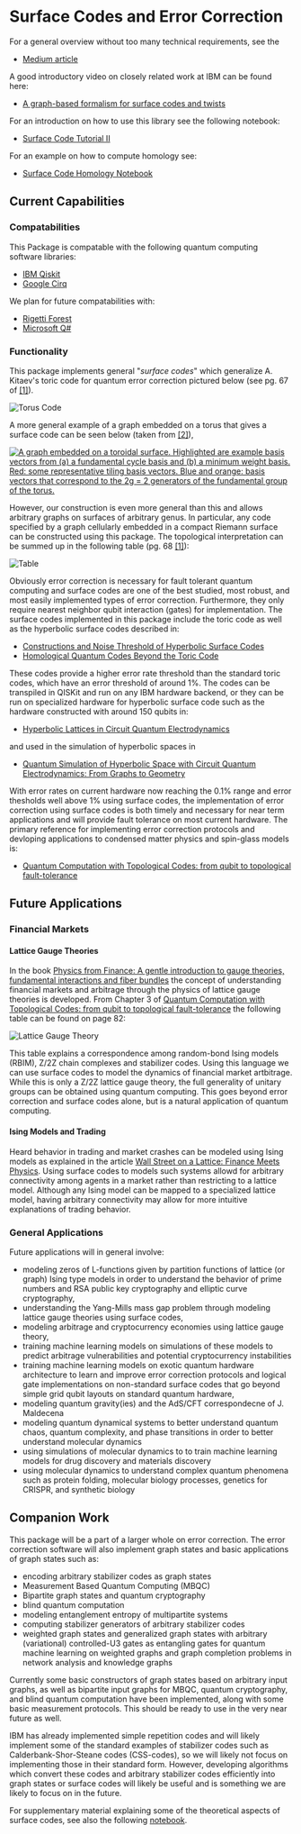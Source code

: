 # Surface Codes and Error Correction
For a general overview without too many technical requirements, see the 
- [Medium article](https://medium.com/@thesingularity.research/topological-quantum-computing-334ff0e36c29)

A good introductory video on closely related work at IBM can be found here: 
- [A graph-based formalism for surface codes and twists](https://www.youtube.com/watch?v=Ca85qdptceQ)

For an introduction on how to use this library see the following notebook:

- [Surface Code Tutorial II](https://github.com/The-Singularity-Research/QISKit-Surface-Codes/blob/master/Use%20Case%20Examples/surface_code_tutorial_2.ipynb)

For an example on how to compute homology see:

- [Surface Code Homology Notebook](https://github.com/The-Singularity-Research/SurfaceCodes/blob/master/Use%20Case%20Examples/surface_codes_homology.ipynb)

## Current Capabilities 

### Compatabilities
This Package is compatable with the following quantum computing software libraries:

- [IBM Qiskit](https://qiskit.org/)
- [Google Cirq](https://cirq.readthedocs.io/en/stable/)

We plan for future compatabilities with: 

- [Rigetti Forest](https://rigetti.com/)
- [Microsoft Q#](https://www.microsoft.com/en-us/quantum/development-kit)

### Functionality

This package implements general "*surface codes*" which 
generalize A. Kitaev's toric code for quantum error 
correction pictured below (see pg. 67 of [[1]](https://arxiv.org/pdf/1504.01444.pdf)). 

![Torus Code](https://github.com/The-Singularity-Research/QISKit-Surface-Codes/blob/master/Use%20Case%20Examples/torus_code.png)

A more general example of a graph embedded on a torus that gives a surface code can be seen below (taken from [[2]](https://www.groundai.com/project/extracting-hidden-hierarchies-in-3d-distribution-networks/1)), 

<a href="https://www.researchgate.net/figure/A-graph-embedded-on-a-toroidal-surface-Highlighted-are-example-basis-vectors-from-a-a_fig2_266972115"><img src="https://www.researchgate.net/profile/Carl_Modes/publication/266972115/figure/fig2/AS:667811957440518@1536230186800/A-graph-embedded-on-a-toroidal-surface-Highlighted-are-example-basis-vectors-from-a-a.ppm" alt="A graph embedded on a toroidal surface. Highlighted are example basis vectors from (a) a fundamental cycle basis and (b) a minimum weight basis. Red: some representative tiling basis vectors. Blue and orange: basis vectors that correspond to the 2g = 2 generators of the fundamental group of the torus."/></a>

However, our construction is even more general than this and allows 
arbitrary graphs on surfaces of arbitrary genus. 
In particular, any code specified by a 
graph cellularly embedded in a compact Riemann
surface can be constructed using this package. The topological 
interpretation can be summed up in the following table (pg. 68 [[1]](https://arxiv.org/pdf/1504.01444.pdf)):

![Table](https://github.com/The-Singularity-Research/QISKit-Surface-Codes/blob/master/Use%20Case%20Examples/table.png)

Obviously error
correction is necessary for fault tolerant quantum computing
and surface codes are one of the best studied, most
robust, and most easily implemented types of error 
correction. Furthermore, they only require nearest neighbor
qubit interaction (gates) for implementation. The surface codes
implemented in this package include the toric code as well as
the hyperbolic surface codes described in:
- [Constructions and Noise Threshold of Hyperbolic
Surface Codes](https://arxiv.org/pdf/1506.04029.pdf)
- [Homological Quantum Codes
Beyond the Toric Code](https://arxiv.org/pdf/1802.01520.pdf)

These codes provide a higher error rate threshold than the 
standard toric codes, which have an error threshold of around 
1%. The codes can be transpiled in QISKit and run on any IBM 
hardware backend, or they can be run on specialized hardware 
for hyperbolic surface code such as the hardware constructed 
with around 150 qubits in:
- [Hyperbolic Lattices in Circuit Quantum Electrodynamics](https://arxiv.org/pdf/1802.09549.pdf)

and used in the simulation of hyperbolic spaces in 
- [Quantum Simulation of Hyperbolic Space with Circuit Quantum Electrodynamics:
From Graphs to Geometry](https://arxiv.org/pdf/1910.12318.pdf)

With error rates on current hardware now reaching the 0.1% range
and error thesholds well above 1% using surface codes, 
the implementation of error correction using surface codes is both
timely and necessary for near term applications and will provide
fault tolerance on most current hardware. The primary reference 
for implementing error correction protocols and devloping 
applications to condensed matter physics and spin-glass models is: 
- [Quantum Computation with Topological Codes: from qubit to topological fault-tolerance](https://arxiv.org/pdf/1504.01444.pdf)

## Future Applications 

### Financial Markets

#### Lattice Gauge Theories

In the book [Physics from Finance: A gentle introduction to gauge theories, fundamental interactions and fiber bundles](https://www.amazon.com/Physics-Finance-introduction-fundamental-interactions/dp/1795882417)
the concept of understanding financial markets and arbitrage through the physics of lattice gauge theories is developed. From Chapter 3 of [Quantum Computation with Topological Codes: from qubit to topological fault-tolerance](https://arxiv.org/pdf/1504.01444.pdf) the following table can be found on page 82:

![Lattice Gauge Theory](https://github.com/The-Singularity-Research/SurfaceCodes/blob/master/Use%20Case%20Examples/lattice_gauge_theory.png)

This table explains a correspondence among random-bond Ising models (RBIM), Z/2Z chain complexes and
stabilizer codes. Using this language we can use surface codes to model the dynamics of financial market artbitrage. While this is only a Z/2Z lattice gauge theory, the full generality of unitary groups can be obtained using quantum computing. This goes beyond error correction and surface codes alone, but is a natural application of quantum computing. 

#### Ising Models and Trading

Heard behavior in trading and market crashes can be modeled using Ising models as explained in the article [Wall Street on a Lattice: Finance Meets Physics](https://www.weareworldquant.com/en/thought-leadership/wall-street-on-a-lattice/). Using surface codes to models such systems allowd for arbitrary connectivity among agents in a market rather than restricting to a lattice model. Although any Ising model can be mapped to a specialized lattice model, having arbitrary connectivity may allow for more intuitive explanations of trading behavior. 

### General Applications

Future applications will in general involve: 
- modeling zeros of L-functions given by partition functions 
of lattice (or graph) Ising type models in order to understand 
the behavior of prime numbers and RSA public key cryptography 
and elliptic curve cryptography, 
- understanding the Yang-Mills mass gap problem through 
modeling lattice gauge theories using surface codes, 
- modeling arbitrage and cryptocurrency economies using lattice 
gauge theory, 
- training machine learning models on simulations of these 
models to predict arbitrage vulnerabilities and potential 
cryptocurrency instabilities
- training machine learning models on exotic quantum hardware 
architecture to learn and improve error correction protocols 
and logical gate implementations on non-standard surface codes 
that go beyond simple grid qubit layouts on standard quantum 
hardware, 
- modeling quantum gravity(ies) and the AdS/CFT correspondecne 
of J. Maldecena
- modeling quantum dynamical systems to better understand
quantum chaos, quantum complexity, and phase transitions in
order to better understand molecular dynamics
- using simulations of molecular dynamics to to train 
machine learning models for drug discovery and materials
discovery
- using molecular dynamics to understand complex quantum 
phenomena such as protein folding, molecular biology processes,
genetics for CRISPR, and synthetic biology

## Companion Work
This package will be a part of a larger whole on error correction. 
The error correction software will also implement graph states
and basic applications of graph states such as:

- encoding arbitrary stabilizer codes as graph states
- Measurement Based Quantum Computing (MBQC)
- Bipartite graph states and quantum cryptography
- blind quantum computation
- modeling entanglement entropy of multipartite systems
- computing stabilizer generators of arbitrary stabilizer codes
- weighted graph states and generalized graph states with
arbitrary (variational) controlled-U3 gates as entangling 
gates for quantum machine learning on weighted graphs and 
graph completion problems in network analysis and 
knowledge graphs

Currently some basic constructors of graph states based on 
arbitrary input graphs, as well as bipartite input graphs for
MBQC, quantum cryptography, and blind quantum computation have
been implemented, along with some basic measurement protocols.
This should be ready to use in the very near future as well.

IBM has already implemented simple repetition codes and will 
likely implement some of the standard examples of stabilizer 
codes such as Calderbank-Shor-Steane codes (CSS-codes), so we 
will likely not focus on implementing those in their standard
form. However, developing algorithms which convert these codes
and arbitrary stabilizer codes efficiently into graph states 
or surface codes will likely be useful and is something we are 
likely to focus on in the future.

For supplementary material explaining some of the theoretical 
aspects of surface codes, see also the following [notebook](https://github.com/The-Singularity-Research/Surface-Codes).

